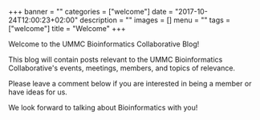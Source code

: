 +++
banner = ""
categories = ["welcome"]
date = "2017-10-24T12:00:23+02:00"
description = ""
images = []
menu = ""
tags = ["welcome"]
title = "Welcome"
+++

Welcome to the UMMC Bioinformatics Collaborative Blog!

<!--more-->

This blog will contain posts relevant to the UMMC Bioinformatics Collaborative's events, meetings, members, and topics of relevance. 

Please leave a comment below if you are interested in being a member or have ideas for us.

We look forward to talking about Bioinformatics with you!
